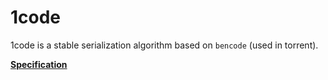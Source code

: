 # 1code

1code is a stable serialization algorithm based on `bencode` (used in torrent).

[**Specification**](./1code-spec.md)
